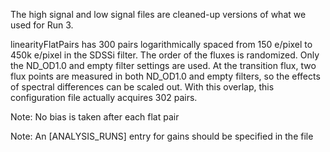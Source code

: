 The high signal and low signal files are cleaned-up versions of what we used for Run 3.

linearityFlatPairs has 300 pairs logarithmically spaced from 150 e/pixel to 450k e/pixel
in the SDSSi filter.  The order of the fluxes is randomized.  Only the ND_OD1.0 and empty
filter settings are used.  At the transition flux, two flux points are measured in both
ND_OD1.0 and empty filters, so the effects of spectral differences can be scaled out.
With this overlap, this configuration file actually acquires 302 pairs.

Note:  No bias is taken after each flat pair

Note:  An [ANALYSIS_RUNS] entry for gains should be specified in the file

